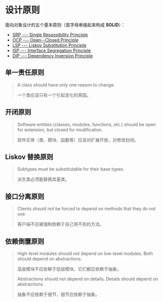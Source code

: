 # 设计原则

面向对象设计的五个基本原则（首字母串接起来构成 **SOLID**）：
- [SRP --- Single Resposibility Principle](#单一责任原则)
- [OCP --- Open--Closed Principle](#开闭原则)
- [LSP --- Liskov Substitution Principle](#Liskov-替换原则)
- [ISP --- Interface Segregation Principle](#接口分离原则)
- [DIP --- Dependency Inversion Principle](#依赖倒置原则)

## 单一责任原则

> A class should have only one reason to change.
>
> 一个类应该只有一个引起变化的原因。

## 开闭原则

> Software entities (classes, modules, functions, etc.) should be open for extension, but closed for modification.
>
> 软件实体（类、模块、函数等）应该对扩展开放，对修改封闭。

## Liskov 替换原则

> Subtypes must be substitutable for their base types.
>
> 派生类必须能替换其基类。

## 接口分离原则

> Clients should not be forced to depend on methods that they do not use.
>
> 客户端不应被强制依赖于自己用不到的方法。

## 依赖倒置原则

> High-level modules should not depend on low-level modules. Both should depend on abstractions.
>
> 高层模块不应依赖于低层模块，它们都应依赖于抽象。
>
> Abstractions should not depend on details. Details should depend on abstractions.
>
> 抽象不应依赖于细节，细节应依赖于抽象。
